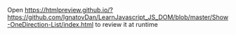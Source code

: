 Open https://htmlpreview.github.io/?https://github.com/IgnatovDan/LearnJavascript_JS_DOM/blob/master/Show-OneDirection-List/index.html to review it at runtime

